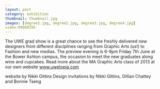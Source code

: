 ```yaml
---
layout: post
category: exhibition
thumbnail: thumbnail.jpg
images: [degree1.jpg, degree2.jpg, degree3.jpg, degree4.jpg]
video:69068356
---
```

The UWE grad show is a great chance to see the freshly delivered new designers from different disciplines ranging from Graphic Arts (us!) to Fashion and new medias.
The preview evening is 6-9pm Friday 7th June at the Bower Ashton campus, the occasion to meet the new graduates along wine and cupcakes.
Read more about the MA Graphic Arts class of 2013 at our own website
www.uwetopia.com




website by Nikki Gittins Design
invitations by Nikki Gittins, Gillian Chattey and Bonnie Tseng


